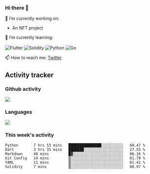 ### Hi there 👋

🔭 I’m currently working on:
- An NFT project

🌱 I’m currently learning:<br><br>
![Flutter](https://img.shields.io/badge/-flutter-53B7F7.svg?style=for-the-badge&logo=flutter&logoColor=white)
![Solidity](https://img.shields.io/badge/solidity-7a86cb.svg?style=for-the-badge&logo=solidity&logoColor=1c1c1c)
![Python](https://img.shields.io/badge/-python-306998.svg?style=for-the-badge&logo=python&logoColor=yellow)
![Go](https://img.shields.io/badge/go-%2300ADD8.svg?style=for-the-badge&logo=go&logoColor=white)

📫 How to reach me: [Twitter](https://twitter.com/s_1see)

## Activity tracker
### Github activity
<img src="https://github-readme-stats.vercel.app/api?username=s1see&custom_title=s1see's Github Stats&count_private=true&show_icons=true&theme=vue">

### Languages
<img src="https://github-readme-stats.vercel.app/api/top-langs/?username=s1see&layout=compact&theme=vue">

### This week's activity
<!--START_SECTION:waka-->

```text
Python       7 hrs 53 mins   ███████████████░░░░░░░░░░   60.47 %
Dart         3 hrs 35 mins   ███████░░░░░░░░░░░░░░░░░░   27.55 %
Markdown     48 mins         █▓░░░░░░░░░░░░░░░░░░░░░░░   06.16 %
Git Config   14 mins         ▒░░░░░░░░░░░░░░░░░░░░░░░░   01.79 %
YAML         11 mins         ▒░░░░░░░░░░░░░░░░░░░░░░░░   01.41 %
Solidity     7 mins          ▒░░░░░░░░░░░░░░░░░░░░░░░░   00.97 %
```

<!--END_SECTION:waka-->
